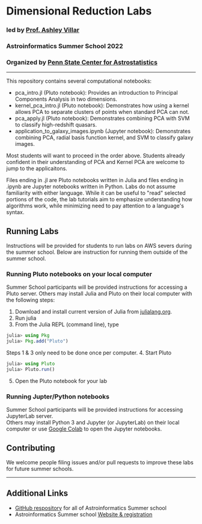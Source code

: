 # Dimensional Reduction Labs

### led by [Prof. Ashley Villar](http://ashleyvillar.com/menu/about/)
### Astroinformatics Summer School 2022 
### Organized by [Penn State Center for Astrostatistics](https://sites.psu.edu/astrostatistics/)
---

This repository contains several computational notebooks: 
- pca_intro.jl (Pluto notebook):  Provides an introduction to Principal Components Analysis in two dimensions.
- kernel_pca_intro.jl (Pluto notebook):  Demonstrates how using a kernel allows PCA to separate clusters of points when standard PCA can not.
- pca_apply.jl (Pluto notebook):  Demonstrates combining PCA with SVM to classify high-redshift quasars.
- application_to_galaxy_images.ipynb (Jupyter notebook): Demonstrates combining PCA, radial basis function kernel, and SVM to classify galaxy images. 

Most students will want to proceed in the order above.  Students already confident in their understanding of PCA and Kernel PCA are welcome to jump to the applicaitons.

Files ending in .jl are Pluto notebooks written in Julia and files ending in .ipynb are Jupyter notebooks written in Python.
Labs do not assume familiarity with either language.  While it can be useful to "read" selected portions of the code, the lab tutorials aim to emphasize understanding how algorithms work, while minimizing need to pay attention to a language's syntax.

## Running Labs
Instructions will be provided for students to run labs on AWS severs during the summer school.  Below are instruction for running them outside of the summer school.

### Running Pluto notebooks on your local computer
Summer School participants will be provided instructions for accessing a Pluto server.  Others may install Julia and Pluto on their local computer with the following steps:
1.  Download and install current version of Julia from [julialang.org](https://julialang.org/downloads/).
2.  Run julia
3.  From the Julia REPL (command line), type
```julia
julia> using Pkg
julia> Pkg.add("Pluto")
```
Steps 1 & 3 only need to be done once per computer.
4.  Start Pluto
```julia
julia> using Pluto
julia> Pluto.run()
```
5.  Open the Pluto notebook for your lab

### Running Jupter/Python notebooks 
Summer School participants will be provided instructions for accessing JupyterLab server.  
Others may install Python 3 and Jupyter (or JupyterLab) on their local computer or use [Google Colab](https://colab.research.google.com/) to open the Jupyter notebooks.

## Contributing
We welcome people filing issues and/or pull requests to improve these labs for future summer schools.

---
## Additional Links
- [GitHub respository](https://github.com/Astroinformatics/SummerSchool2022) for all of Astroinformatics Summer school
- Astroinformatics Summer school [Website & registration](https://sites.psu.edu/astrostatistics/astroinfo-su22/)
